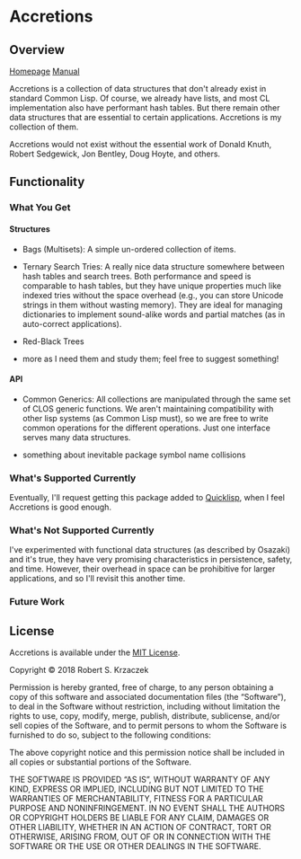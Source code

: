 Accretions
========

Overview
--------

[Homepage][home] [Manual][manual]

Accretions is a collection of data structures that don't already exist
in standard Common Lisp.  Of course, we already have lists, and most
CL implementation also have performant hash tables.  But there remain
other data structures that are essential to certain applications.
Accretions is my collection of them.

Accretions would not exist without the essential work of Donald Knuth,
Robert Sedgewick, Jon Bentley, Doug Hoyte, and others.

[home]:    https://krz8.github.io/accretions        "Accretions Homepage"
[manual]:  https://krz8.github.io/accretions/manual "Accretions Manual"



Functionality
-------------

### What You Get

#### Structures

- Bags (Multisets): A simple un-ordered collection of items.

- Ternary Search Tries: A really nice data structure somewhere between
  hash tables and search trees.  Both performance and speed is
  comparable to hash tables, but they have unique properties much like
  indexed tries without the space overhead (e.g., you can store
  Unicode strings in them without wasting memory).  They are ideal for
  managing dictionaries to implement sound-alike words and partial
  matches (as in auto-correct applications).

- Red-Black Trees

- more as I need them and study them; feel free to suggest something!

#### API

- Common Generics: All collections are manipulated through the same
  set of CLOS generic functions.  We aren't maintaining compatibility
  with other lisp systems (as Common Lisp must), so we are free to
  write common operations for the different operations.  Just one
  interface serves many data structures.

- something about inevitable package symbol name collisions


### What's Supported Currently

Eventually, I'll request getting this package added to [Quicklisp][],
when I feel Accretions is good enough.

[Quicklisp]: https://www.quicklisp.org/beta/ "The Quicklisp Project Homepage"


### What's Not Supported Currently

I've experimented with functional data structures (as described by
Osazaki) and it's true, they have very promising characteristics in
persistence, safety, and time.  However, their overhead in space can
be prohibitive for larger applications, and so I'll revisit this
another time.



### Future Work



License
-------

Accretions is available under the [MIT License][].

Copyright © 2018 Robert S. Krzaczek

Permission is hereby granted, free of charge, to any person obtaining
a copy of this software and associated documentation files (the
“Software”), to deal in the Software without restriction, including
without limitation the rights to use, copy, modify, merge, publish,
distribute, sublicense, and/or sell copies of the Software, and to
permit persons to whom the Software is furnished to do so, subject to
the following conditions:

The above copyright notice and this permission notice shall be
included in all copies or substantial portions of the Software.

THE SOFTWARE IS PROVIDED “AS IS”, WITHOUT WARRANTY OF ANY KIND,
EXPRESS OR IMPLIED, INCLUDING BUT NOT LIMITED TO THE WARRANTIES OF
MERCHANTABILITY, FITNESS FOR A PARTICULAR PURPOSE AND
NONINFRINGEMENT. IN NO EVENT SHALL THE AUTHORS OR COPYRIGHT HOLDERS BE
LIABLE FOR ANY CLAIM, DAMAGES OR OTHER LIABILITY, WHETHER IN AN ACTION
OF CONTRACT, TORT OR OTHERWISE, ARISING FROM, OUT OF OR IN CONNECTION
WITH THE SOFTWARE OR THE USE OR OTHER DEALINGS IN THE SOFTWARE.

[MIT License]: https://opensource.org/licenses/MIT
               "The MIT Open Source License"
